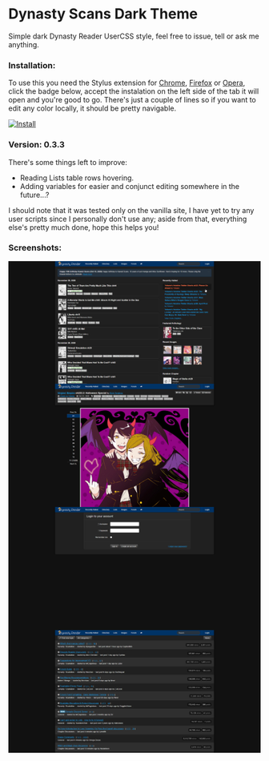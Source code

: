 # Dynasty Scans Dark Theme
Simple dark Dynasty Reader UserCSS style, feel free to issue, tell or ask me anything.

### Installation:
To use this you need the Stylus extension for [Chrome](https://chrome.google.com/webstore/detail/stylus/clngdbkpkpeebahjckkjfobafhncgmne), [Firefox](https://addons.mozilla.org/en-US/android/addon/styl-us/) or [Opera](https://addons.opera.com/es/extensions/details/stylus/), click the badge below, accept the instalation on the left side of the tab it will open and you're good to go.
There's just a couple of lines so if you want to edit any color locally, it should be pretty navigable.

[![Install](https://img.shields.io/badge/Install%20directly%20with-Stylus-00adad.svg)](https://raw.githubusercontent.com/ikorobus/DynastyScansDarkTheme/main/dsdt.user.css)

### Version: 0.3.3
There's some things left to improve:
- Reading Lists table rows hovering.
- Adding variables for easier and conjunct editing somewhere in the future...?

I should note that it was tested only on the vanilla site, I have yet to try any user scripts since I personally don't use any; aside from that, everything else's pretty much done, hope this helps you!

### Screenshots:
<img align="center" src="https://raw.githubusercontent.com/ikorobus/DynastyScansDarkTheme/main/images/sample01.png"></img>
<img align="center" src="https://raw.githubusercontent.com/ikorobus/DynastyScansDarkTheme/main/images/sample02.png"></img>
<img align="center" src="https://raw.githubusercontent.com/ikorobus/DynastyScansDarkTheme/main/images/sample03.png"></img>
<img align="center" src="https://raw.githubusercontent.com/ikorobus/DynastyScansDarkTheme/main/images/sample04.png"></img>
